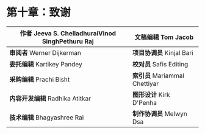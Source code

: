 # 第十章：致谢

| **作者**  Jeeva S. ChelladhuraiVinod SinghPethuru Raj | **文稿编辑**  Tom Jacob |
| --- | --- |
| **审阅者** Werner Dijkerman | **项目协调员**  Kinjal Bari |
| **委托编辑**  Kartikey Pandey | **校对员**  Safis Editing |
| **采购编辑**  Prachi Bisht | **索引员**  Mariammal Chettiyar |
| **内容开发编辑**  Radhika Atitkar | **图形设计**  Kirk D'Penha |
| **技术编辑**  Bhagyashree Rai | **制作协调员**  Melwyn Dsa |

